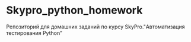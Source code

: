 # Skypro_python_homework
Репозиторий для домашних заданий по курсу SkyPro."Автоматизация тестирования Python”
